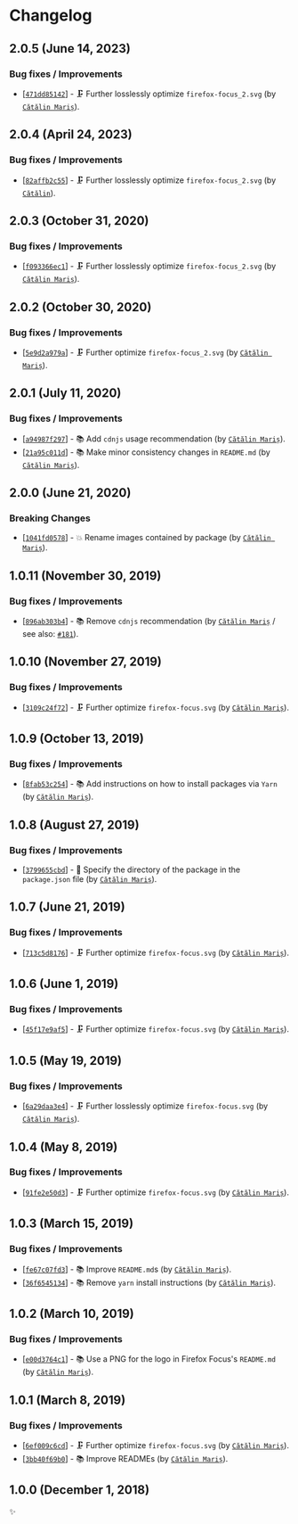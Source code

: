 <!-- markdownlint-disable line-length -->

Changelog
=========

2.0.5 (June 14, 2023)
---------------------

### Bug fixes / Improvements

* [[`471dd85142`](https://github.com/alrra/browser-logos/commit/471dd85142a7be5412b82b89ac0f77da5173b4e4)] - 🗜 Further losslessly optimize `firefox-focus_2.svg` (by [`Cătălin Mariș`](https://github.com/alrra)).

2.0.4 (April 24, 2023)
----------------------

### Bug fixes / Improvements

* [[`82affb2c55`](https://github.com/alrra/browser-logos/commit/82affb2c5555a3db9cb17c04fdea03833b5c72dc)] - 🗜 Further losslessly optimize `firefox-focus_2.svg` (by [`Cătălin`](https://github.com/alrra)).

2.0.3 (October 31, 2020)
------------------------

### Bug fixes / Improvements

* [[`f093366ec1`](https://github.com/alrra/browser-logos/commit/f093366ec106b077f5dd04ee2cb22392715f5512)] - 🗜 Further losslessly optimize `firefox-focus_2.svg` (by [`Cătălin Mariș`](https://github.com/alrra)).

2.0.2 (October 30, 2020)
------------------------

### Bug fixes / Improvements

* [[`5e9d2a979a`](https://github.com/alrra/browser-logos/commit/5e9d2a979aab6b8ff6cc0b662c4c5c7da7f417da)] - 🗜 Further optimize `firefox-focus_2.svg` (by [`Cătălin Mariș`](https://github.com/alrra)).

2.0.1 (July 11, 2020)
---------------------

### Bug fixes / Improvements

* [[`a94987f297`](https://github.com/alrra/browser-logos/commit/a94987f29719142668cdf960b3f624ce1a3c6aa8)] - 📚 Add `cdnjs` usage recommendation (by [`Cătălin Mariș`](https://github.com/alrra)).
* [[`21a95c011d`](https://github.com/alrra/browser-logos/commit/21a95c011d8ee325bbc850048b75425afdea5c4f)] - 📚 Make minor consistency changes in `README.md` (by [`Cătălin Mariș`](https://github.com/alrra)).

2.0.0 (June 21, 2020)
---------------------

### Breaking Changes

* [[`1041fd0578`](https://github.com/alrra/browser-logos/commit/1041fd0578413b64b559a28467c8108245ba4a68)] - 💥 Rename images contained by package (by [`Cătălin Mariș`](https://github.com/alrra)).

1.0.11 (November 30, 2019)
--------------------------

### Bug fixes / Improvements

* [[`896ab303b4`](https://github.com/alrra/browser-logos/commit/896ab303b43decd25c518ea5dc0081e6974d344a)] - 📚 Remove `cdnjs` recommendation (by [`Cătălin Mariș`](https://github.com/alrra) / see also: [`#181`](https://github.com/alrra/browser-logos/issues/181)).

1.0.10 (November 27, 2019)
--------------------------

### Bug fixes / Improvements

* [[`3109c24f72`](https://github.com/alrra/browser-logos/commit/3109c24f72d530734f3c54fbf81b579d0216577c)] - 🗜 Further optimize `firefox-focus.svg` (by [`Cătălin Mariș`](https://github.com/alrra)).

1.0.9 (October 13, 2019)
------------------------

### Bug fixes / Improvements

* [[`8fab53c254`](https://github.com/alrra/browser-logos/commit/8fab53c2544fe45642f4b330f21c426a07c63367)] - 📚 Add instructions on how to install packages via `Yarn` (by [`Cătălin Mariș`](https://github.com/alrra)).

1.0.8 (August 27, 2019)
-----------------------

### Bug fixes / Improvements

* [[`3799655cbd`](https://github.com/alrra/browser-logos/commit/3799655cbde62ea2de2a8a2b12a6123edae087b1)] - 🔧 Specify the directory of the package in the `package.json` file (by [`Cătălin Mariș`](https://github.com/alrra)).

1.0.7 (June 21, 2019)
---------------------

### Bug fixes / Improvements

* [[`713c5d8176`](https://github.com/alrra/browser-logos/commit/713c5d817664d592e757b2f55b342ae22551607f)] - 🗜 Further optimize `firefox-focus.svg` (by [`Cătălin Mariș`](https://github.com/alrra)).

1.0.6 (June 1, 2019)
--------------------

### Bug fixes / Improvements

* [[`45f17e9af5`](https://github.com/alrra/browser-logos/commit/45f17e9af5769b0cf71ee55ebabf6ff7940259a0)] - 🗜️ Further optimize `firefox-focus.svg` (by [`Cătălin Mariș`](https://github.com/alrra)).

1.0.5 (May 19, 2019)
--------------------

### Bug fixes / Improvements

* [[`6a29daa3e4`](https://github.com/alrra/browser-logos/commit/6a29daa3e4f5df698ebeb08059c5697d0610a9db)] - 🗜️ Further losslessly optimize `firefox-focus.svg` (by [`Cătălin Mariș`](https://github.com/alrra)).

1.0.4 (May 8, 2019)
-------------------

### Bug fixes / Improvements

* [[`91fe2e50d3`](https://github.com/alrra/browser-logos/commit/91fe2e50d38ee6765865ceea9a3d48627599a366)] - 🗜️ Further optimize `firefox-focus.svg` (by [`Cătălin Mariș`](https://github.com/alrra)).

1.0.3 (March 15, 2019)
----------------------

### Bug fixes / Improvements

* [[`fe67c07fd3`](https://github.com/alrra/browser-logos/commit/fe67c07fd39322ac5378f63f9f9d50422d7658b7)] - 📚 Improve `README.md`s (by [`Cătălin Mariș`](https://github.com/alrra)).
* [[`36f6545134`](https://github.com/alrra/browser-logos/commit/36f65451346e2a5b4cb711b73665bafcd9ddacda)] - 📚 Remove `yarn` install instructions (by [`Cătălin Mariș`](https://github.com/alrra)).

1.0.2 (March 10, 2019)
----------------------

### Bug fixes / Improvements

* [[`e00d3764c1`](https://github.com/alrra/browser-logos/commit/e00d3764c16d153c96c9502d0ecc2440aed9248c)] - 📚 Use a PNG for the logo in Firefox Focus's `README.md` (by [`Cătălin Mariș`](https://github.com/alrra)).

1.0.1 (March 8, 2019)
---------------------

### Bug fixes / Improvements

* [[`6ef009c6cd`](https://github.com/alrra/browser-logos/commit/6ef009c6cd5f25e8610c712f9a417d5e326541c6)] - 🗜️ Further optimize `firefox-focus.svg` (by [`Cătălin Mariș`](https://github.com/alrra)).
* [[`3bb40f69b0`](https://github.com/alrra/browser-logos/commit/3bb40f69b0cce0795655e43d42f802b8f9393cc0)] - 📚 Improve READMEs (by [`Cătălin Mariș`](https://github.com/alrra)).

1.0.0 (December 1, 2018)
------------------------

✨
